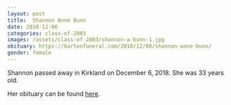```yaml
---
layout: post
title:  Shannon Anne Bunn
date: 2018-12-06
categories: class-of-2003
images: /assets/class-of-2003/shannon-a-bunn-1.jpg
obituary: https://bartonfuneral.com/2018/12/08/shannon-anne-bunn/
gender: female
---
```

Shannon passed away in Kirkland on December 6, 2018. She was 33 years old.

Her obituary can be found [here](https://bartonfuneral.com/2018/12/08/shannon-anne-bunn/).
